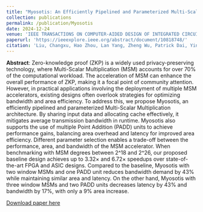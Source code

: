 ```yaml
---
title: "Myosotis: An Efficiently Pipelined and Parameterized Multi-Scalar Multiplication Architecture via Data Sharing"
collection: publications
permalink: /publication/Myosotis
date: 2024-12-24
venue: 'IEEE TRANSACTIONS ON COMPUTER-AIDED DESIGN OF INTEGRATED CIRCUITS AND SYSTEMS'
paperurl: 'https://ieeexplore.ieee.org/abstract/document/10818748/'
citation: 'Liu, Changxu, Hao Zhou, Lan Yang, Zheng Wu, Patrick Dai, Yinlong Li, Shiyong Wu, and Fan Yang. "Myosotis: An Efficiently Pipelined and Parameterized Multi-Scalar Multiplication Architecture via Data Sharing." IEEE Transactions on Computer-Aided Design of Integrated Circuits and Systems (2024).'
---
```


**Abstract**: Zero-knowledge proof (ZKP) is a widely used privacy-preserving technology, where Multi-Scalar Multiplication (MSM) accounts for over 70% of the computational workload. The acceleration of MSM can enhance the overall performance of ZKP, making it a focal point of community attention. However, in practical applications involving the deployment of multiple MSM accelerators, existing designs often overlook strategies for
optimizing bandwidth and area efficiency. To address this, we
propose Myosotis, an efficiently pipelined and parameterized
Multi-Scalar Multiplication architecture. By sharing input data
and allocating cache effectively, it mitigates average transmission
bandwidth in runtime. Myosotis also supports the use of multiple
Point Addition (PADD) units to achieve performance gains,
balancing area overhead and latency for improved area efficiency.
Different parameter selection enables a trade-off between the
performance, area, and bandwidth of the MSM accelerator. When
benchmarking with MSM degrees between 2^18 and 2^26, our proposed baseline design achieves up to 3.32× and 6.72× speedups
over state-of-the-art FPGA and ASIC designs. Compared to the
baseline, Myosotis with two window MSMs and one PADD unit
reduces bandwidth demand by 43% while maintaining similar
area and latency. On the other hand, Myosotis with three window
MSMs and two PADD units decreases latency by 43% and
bandwidth by 17%, with only a 9% area increase.

[Download paper here](http://AustinLiu01.github.io/files/Myosotis_An_Efficiently_Pipeline…rchitecture_via_Data_Sharing.pdf)
